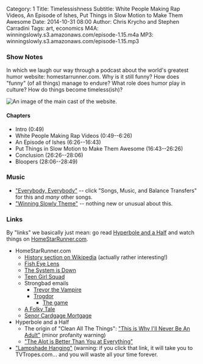 Category: 1
Title: Timelessishness
Subtitle: White People Making Rap Videos, An Episode of Ishes, Put Things in Slow Motion to Make Them Awesome
Date: 2014-10-31 08:00
Author: Chris Krycho and Stephen Carradini
Tags: art, economics
M4A: winningslowly.s3.amazonaws.com/episode-1.15.m4a
MP3: winningslowly.s3.amazonaws.com/episode-1.15.mp3

### Show Notes

In which we laugh our way through a podcast about the world's greatest humor website: homestarrunner.com. Why is it still funny? How does "funny" (of all things) manage to endure? What role does humor play in culture? How do things become timeless(ish)?

![An image of the main cast of the website.][image-1]

#### Chapters

- Intro (0:49)
- White People Making Rap Videos (0:49--6:26)
- An Episode of Ishes (6:26--16:43)
- Put Things in Slow Motion to Make Them Awesome (16:43--26:26)
- Conclusion (26:26--28:06)
- Bloopers (28:06--28:49)

### Music

- ["Everybody, Everybody"][1] -- click "Songs, Music, and Balance Transfers" for this and *many* other songs.
- ["Winning Slowly Theme"][2] -- nothing new or unusual about this.

### Links

By "links" we basically just mean: go read [Hyperbole and a Half][3] and watch things on [HomeStarRunner.com][4].

- HomeStarRunner.com
	- [History section on Wikipedia][5] (actually rather interesting!)
	- [Fish Eye Lens][6]
	- [The System is Down][7]
	- [Teen Girl Squad][8]
	- Strongbad emails
		- [Trevor the Vampire][9]
		- [Trogdor][10]
			- [The game][11]
	- [A Folky Tale][12]
	- [Senor Cardgage Mortgage][13]
- Hyperbole and a Half
	- The origin of "Clean All The Things": ["This is Why I'll Never Be An Adult"][14] (minor profanity warning)
	- ["The Alot is Better Than You at Everything"][15]
- ["Lampshade Hanging"][16] (warning: if you click that link, it will take you to TVTropes.com... and you will waste all your time forever. 

[1]:	http://www.homestarrunner.com/homester.html
[2]:	https://soundcloud.com/chriskrycho/winning-slowly
[3]:	http://hyperboleandahalf.blogspot.com
[4]:	http://homestarrunner.com
[5]:	http://en.wikipedia.org/wiki/Homestar_Runner#History
[6]:	http://homestarrunner.com/fisheyelens.html
[7]:	http://www.homestarrunner.com/systemisdown.html
[8]:	http://www.homestarrunner.com/tgsmenu.html
[9]:	http://www.homestarrunner.com/sbemail10.html
[10]:	http://www.homestarrunner.com/sbemail58.html
[11]:	http://www.homestarrunner.com/trogdor.html
[12]:	http://www.homestarrunner.com/dumpingtontoon.html
[13]:	http://www.homestarrunner.com/senormortgage.html
[14]:	http://hyperboleandahalf.blogspot.com/2010/06/this-is-why-ill-never-be-adult.html
[15]:	http://hyperboleandahalf.blogspot.com/2010/04/alot-is-better-than-you-at-everything.html
[16]:	http://tvtropes.org/pmwiki/pmwiki.php/Main/LampshadeHanging

[image-1]:	http://www.winningslowly.org/images/homestarrunner.jpg "The HomeStarRunner.com crew"